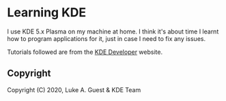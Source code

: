 # Learning KDE

I use KDE 5.x Plasma on my machine at home. I think it's about time I learnt how to program applications for it, just in case I need to fix any issues.

Tutorials followed are from the [KDE Developer](https://develop.kde.org/docs/getting-started/) website.

## Copyright

Copyright (C) 2020, Luke A. Guest & KDE Team
